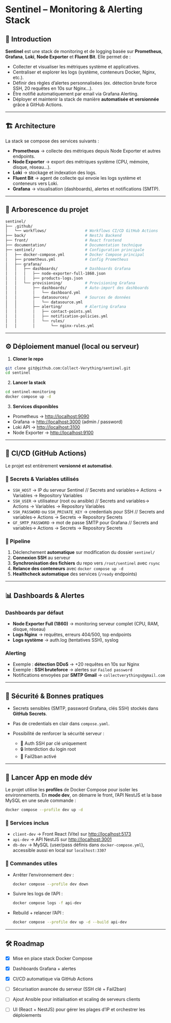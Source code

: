 # Sentinel – Monitoring & Alerting Stack

## 📌 Introduction

**Sentinel** est une stack de monitoring et de logging basée sur **Prometheus**, **Grafana**, **Loki**, **Node Exporter** et **Fluent Bit**.
Elle permet de :

* Collecter et visualiser les métriques système et applicatives.
* Centraliser et explorer les logs (système, conteneurs Docker, Nginx, etc.).
* Définir des règles d’alertes personnalisées (ex. détection brute force SSH, 20 requêtes en 10s sur Nginx…).
* Être notifié automatiquement par email via Grafana Alerting.
* Déployer et maintenir la stack de manière **automatisée et versionnée** grâce à GitHub Actions.

---

## 🏗️ Architecture

La stack se compose des services suivants :

* **Prometheus** → collecte des métriques depuis Node Exporter et autres endpoints.
* **Node Exporter** → export des métriques système (CPU, mémoire, disque, réseau…).
* **Loki** → stockage et indexation des logs.
* **Fluent Bit** → agent de collecte qui envoie les logs système et conteneurs vers Loki.
* **Grafana** → visualisation (dashboards), alertes et notifications (SMTP).

---

## 📂 Arborescence du projet

```bash
sentinel/
├── .github/
│   └── workflows/                 # Workflows CI/CD GitHub Actions
├── back/                          # NestJs Backend
├── front/                         # React frontend
├── documentation/                 # Documentation technique
├── sentinel/                      # Configuration principale
│   ├── docker-compose.yml         # Docker Compose principal
│   ├── prometheus.yml             # Config Prometheus
│   ├── grafana/
│   │   ├── dashboards/            # Dashboards Grafana
│   │   │   ├── node-exporter-full-1860.json
│   │   │   ├── products-logs.json
│   │   └── provisioning/          # Provisioning Grafana
│   │       ├── dashboards/        # Auto-import des dashboards
│   │       │   └── dashboard.yml
│   │       ├── datasources/       # Sources de données
│   │       │   └── datasource.yml
│   │       ├── alerting/          # Alerting Grafana
│   │       │   ├── contact-points.yml
│   │       │   ├── notification-policies.yml
│   │       │   └── rules/
│   │       │       └── nginx-rules.yml
```

---

## ⚙️ Déploiement manuel (local ou serveur)

1. **Cloner le repo**

```bash
git clone git@github.com:Collect-Verything/sentinel.git
cd sentinel
```

2. **Lancer la stack**

```bash
cd sentinel-monitoring
docker compose up -d
```

3. **Services disponibles**

* Prometheus → [http://localhost:9090](http://localhost:9090)
* Grafana → [http://localhost:3000](http://localhost:3000) (admin / password)
* Loki API → [http://localhost:3100](http://localhost:3100/ready)
* Node Exporter → [http://localhost:9100](http://localhost:9100)

---

## 🤖 CI/CD (GitHub Actions)

Le projet est entièrement **versionné et automatisé**.

### 🔑 Secrets & Variables utilisés

* `SSH_HOST` → IP du serveur Sentinel // Secrets and variables-> Actions -> Variables -> Repository Variables
* `SSH_USER` → utilisateur (root ou ansible) // Secrets and variables-> Actions -> Variables -> Repository Variables
* `SSH_PASSWORD` ou `SSH_PRIVATE_KEY` → credentials pour SSH // Secrets and variables-> Actions -> Secrets -> Repository Secrets
* `GF_SMTP_PASSWORD` → mot de passe SMTP pour Grafana // Secrets and variables-> Actions -> Secrets -> Repository Secrets

### 🚀 Pipeline

1. Déclenchement **automatique** sur modification du dossier `sentinel/`
2. **Connexion SSH** au serveur
3. **Synchronisation des fichiers** du repo vers `/root/sentinel` avec `rsync`
4. **Relance des conteneurs** avec `docker compose up -d`
5. **Healthcheck automatique** des services (`/ready` endpoints)

---

## 📊 Dashboards & Alertes

### Dashboards par défaut

* **Node Exporter Full (1860)** → monitoring serveur complet (CPU, RAM, disque, réseau)
* **Logs Nginx** → requêtes, erreurs 404/500, top endpoints
* **Logs système** → auth.log (tentatives SSH), syslog

### Alerting

* Exemple : **détection DDoS** → +20 requêtes en 10s sur Nginx
* Exemple : **SSH bruteforce** → alertes sur `Failed password`
* Notifications envoyées par **SMTP Gmail** → `collectverythings@gmail.com`

---

## 🔐 Sécurité & Bonnes pratiques

* Secrets sensibles (SMTP, password Grafana, clés SSH) stockés dans **GitHub Secrets**.
* Pas de credentials en clair dans `compose.yaml`.
* Possibilité de renforcer la sécurité serveur :

    * 🔑 Auth SSH par clé uniquement
    * 🔒 Interdiction du login root
    * 🚫 Fail2ban activé

---

## 🚀 Lancer App en mode dév

Le projet utilise les **profiles** de Docker Compose pour isoler les environnements.
En **mode dev**, on démarre le front, l’API NestJS et la base MySQL en une seule commande :

```bash
docker compose --profile dev up -d
```

### 📂 Services inclus

* `client-dev` → Front React (Vite) sur [http://localhost:5173](http://localhost:5173)
* `api-dev` → API NestJS sur [http://localhost:3001](http://localhost:3001)
* `db-dev` → MySQL (user/pass définis dans `docker-compose.yml`), accessible aussi en local sur `localhost:3307`

### 🔧 Commandes utiles

* Arrêter l’environnement dev :

  ```bash
  docker compose --profile dev down
  ```
* Suivre les logs de l’API :

  ```bash
  docker compose logs -f api-dev
  ```
* Rebuild + relancer l’API :

  ```bash
  docker compose --profile dev up -d --build api-dev
  ```

---


## 🛠️ Roadmap

* [x] Mise en place stack Docker Compose
* [x] Dashboards Grafana + alertes
* [x] CI/CD automatique via GitHub Actions
* [ ] Sécurisation avancée du serveur (SSH clé + Fail2ban)
* [ ] Ajout Ansible pour initialisation et scaling de serveurs clients
* [ ] UI (React + NestJS) pour gérer les plages d’IP et orchestrer les déploiements

